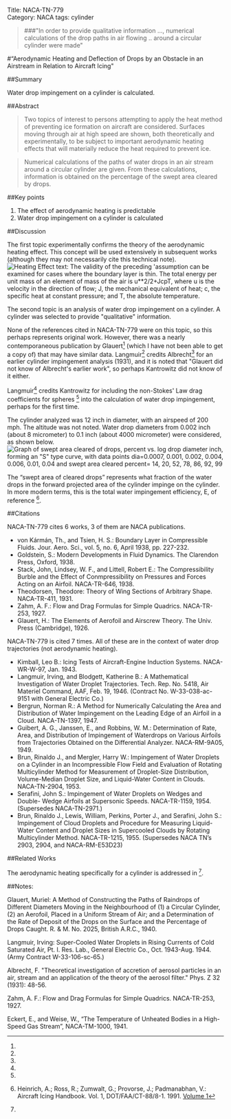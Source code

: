 Title: NACA-TN-779    
Category: NACA
tags: cylinder

> ###"In order to provide qualitative information ..., numerical calculations of the drop paths in air flowing .. around a circular cylinder were made"  

#“Aerodynamic Heating and Deflection of Drops by an Obstacle in an Airstream in Relation to Aircraft Icing"


##Summary 

Water drop impingement on a cylinder is calculated.

##Abstract

>Two topics of interest to persons attempting to apply 
the heat method of preventing ice formation on aircraft 
are considered. Surfaces moving through air at high speed 
are shown, both theoretically and experimentally, to be 
subject to important aerodynamic heating effects that will 
materially reduce the heat required to prevent ice. 

>Numerical calculations of the paths of water drops 
in an air stream around a circular cylinder are given. 
From these calculations, information is obtained on the 
percentage of the swept area cleared by drops.  

##Key points

1. The effect of aerodynamic heating is predictable
2. Water drop impingement on a cylinder is calculated

##Discussion

The first topic experimentally confirms the theory of the aerodynamic heating effect.  This concept will be used extensively in subsequent works (although they may not necessarily cite this technical note).  
    ![Heating Effect text:  The validity of the preceding 'assumption can be examined for cases where the boundary layer is thin.
The total energy per unit mass of an element of mass of the air is u**2/2+J*cp*T, 
where u is the velocity in the direction of flow;
J, the mechanical equivalent of heat;
c, the specific heat at constant pressure; 
and T, the absolute temperature.](images/naca-tn-779/heating-effect.png "The heating effect")

The second topic is an analysis of water drop impingement on a cylinder. 
A cylinder was selected to provide "qualitative" information. 

None of the references cited in NACA-TN-779 were on this topic, so this perhaps represents original work. 
However, there was a nearly contemporaneous publication by Glauert[^2] 
(which I have not been able to get a copy of) that may have similar data.
Langmuir[^3] credits Albrecht[^4] for an earlier cylinder impingement analysis (1931), 
and it is noted that "Glauert did not know of Albrecht's earlier work", 
so perhaps Kantrowitz did not know of it either.

Langmuir[^3] credits Kantrowitz for including the non-Stokes' Law drag coefficients for spheres [^5] 
into the calculation of water drop impingement, perhaps for the first time.

The cylinder analyzed was 12 inch in diameter, with an airspeed of 200 mph. 
The altitude was not noted. Water drop diameters from 0.002 inch (about 8 micrometer) to 0.1 inch 
(about 4000 micrometer) were considered, as shown below.
![Graph of swept area cleared of drops, percent vs. log drop diameter inch, forming an "S" type curve, 
with data points dia=0.0007, 0.001, 0.002, 0.004, 0.006, 0.01, 0.04 
and swept area cleared percent= 14, 20, 52, 78, 86, 92, 99
](images/naca-tn-779/tn-779-area.png "Swept area cleared of drops")

The “swept area of cleared drops” represents what fraction of the water drops in the 
forward projected area of the cylinder impinge on the cylinder. 
In more modern terms, this is the total water impingement efficiency, E, of reference [^6].  

##Citations

NACA-TN-779 cites 6 works, 3 of them are NACA publications.

- von Kármán, Th., and Tsien, H. S.: Boundary Layer in Compressible Fluids. Jour. Aero. Sci., vol. 5, no. 6, April 1938, pp. 227-232.
- Goldstein, S.: Modern Developments in Fluid Dynamics. The Clarendon Press, Oxford, 1938.
- Stack, John, Lindsey, W. F., and Littell, Robert E.: The Compressibility Burble and the Effect of Conmpressibility on Pressures and Forces Acting on an Airfoil. NACA-TR-646, 1938.
- Theodorsen, Theodore: Theory of Wing Sections of Arbitrary Shape. NACA-TR-411, 1931.
- Zahm, A. F.: Flow and Drag Formulas for Simple Quadrics. NACA-TR-253, 1927.
- Glauert, H.: The Elements of Aerofoil and Airscrew Theory. The Univ. Press (Cambridge), 1926.

NACA-TN-779 is cited 7 times. All of these are in the context of water drop trajectories (not aerodynamic heating). 

- Kimball, Leo B.: Icing Tests of Aircraft-Engine Induction Systems. NACA-WR-W-97, Jan. 1943.
- Langmuir, Irving, and Blodgett, Katherine B.: A Mathematical Investigation of Water Droplet Trajectories. Tech. Rep. No. 5418, Air Materiel Command, AAF, Feb. 19, 1946. (Contract No. W-33-038-ac-9151 with General Electric Co.) 
- Bergrun, Norman R.: A Method for Numerically Calculating the Area and Distribution of Water Impingement on the Leading Edge of an Airfoil in a Cloud. NACA-TN-1397, 1947.
- Guibert, A. G., Janssen, E., and Robbins, W. M.: Determination of Rate, Area, and Distribution of Impingement of Waterdrops on Various Airfoils from Trajectories Obtained on the Differential Analyzer. NACA-RM-9A05, 1949.
- Brun, Rinaldo J., and Mergler, Harry W.: Impingement of Water Droplets on a Cylinder in an Incompressible Flow Field and Evaluation of Rotating Multicylinder Method for Measurement of Droplet-Size Distribution, Volume-Median Droplet Size, and Liquid-Water Content in Clouds. NACA-TN-2904, 1953.
- Serafini, John S.: Impingement of Water Droplets on Wedges and Double- Wedge Airfoils at Supersonic Speeds. NACA-TR-1159, 1954. (Supersedes NACA-TN-2971.)
- Brun, Rinaldo J., Lewis, William, Perkins, Porter J., and Serafini, John S.: Impingement of Cloud Droplets and Procedure for Measuring Liquid-Water Content and Droplet Sizes in Supercooled Clouds by Rotating Multicylinder Method. NACA-TR-1215, 1955. (Supersedes NACA TN’s 2903, 2904, and NACA-RM-E53D23)

##Related Works

The aerodynamic heating specifically for a cylinder is addressed in [^7].

##Notes:
[^1]: Kantrowitz, Arthur, “Aerodynamic Heating and Deflection of Drops by an Obstacle in an Airstream in Relation to Aircraft Icing”, NACA-TN-779, 1940.
[^2]:
Glauert, Muriel: A Method of Constructing the Paths of Raindrops of Different Diameters Moving in the Neighbourhood of (1) a Circular Cylinder, (2) an Aerofoil, Placed in a Uniform Stream of Air; and a Determination of the Rate of Deposit of the Drops on the Surface and the Percentage of Drops Caught. R. & M. No. 2025, British A.R.C., 1940.
[^3]:
Langmuir, Irving: Super-Cooled Water Droplets in Rising Currents of Cold Saturated Air, Pt. I. Res. Lab., General Electric Co., Oct. 1943-Aug. 1944. (Army Contract W-33-106-sc-65.)
[^4]:
Albrecht, F. "Theoretical investigation of accretion of aerosol particles in an air, stream and an application of the theory of the aerosol filter." Phys. Z 32 (1931): 48-56.
[^5]:
Zahm, A. F.: Flow and Drag Formulas for Simple Quadrics. NACA-TR-253, 1927.
[^6]: Heinrich, A.; Ross, R.; Zumwalt, G.; Provorse, J.; Padmanabhan, V.: Aircraft Icing Handbook. Vol. 1, DOT/FAA/CT-88/8-1. 1991.  [Volume 1](https://apps.dtic.mil/sti/pdfs/ADA238039.pdf)  
[^7]:
Eckert, E., and Weise, W., “The Temperature of Unheated Bodies in a High-Speed Gas Stream”, NACA-TM-1000, 1941.
